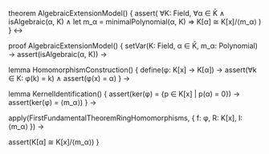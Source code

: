 theorem AlgebraicExtensionModel() {
  assert(
    ∀K: Field, ∀α ∈ K̄ ∧ isAlgebraic(α, K) ∧
    let m_α = minimalPolynomial(α, K) ⇒
    K[α] ≅ K[x]/⟨m_α⟩
  )
} ↔

proof AlgebraicExtensionModel() {
  setVar(K: Field, α ∈ K̄, m_α: Polynomial) →
  assert(isAlgebraic(α, K)) →
  
  lemma HomomorphismConstruction() {
    define(φ: K[x] → K[α]) →
    assert(∀k ∈ K: φ(k) = k) ∧
    assert(φ(x) = α)
  } →
  
  lemma KernelIdentification() {
    assert(ker(φ) = {p ∈ K[x] | p(α) = 0}) →
    assert(ker(φ) = ⟨m_α⟩)
  } →
  
  apply(FirstFundamentalTheoremRingHomomorphisms, {
    f: φ,
    R: K[x],
    I: ⟨m_α⟩
  }) →
  
  assert(K[α] ≅ K[x]/⟨m_α⟩)
}
